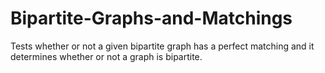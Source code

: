 # Bipartite-Graphs-and-Matchings
Tests whether or not a given bipartite graph has a perfect matching and it determines whether or not a graph is bipartite.
